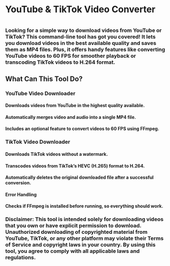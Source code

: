 <h1>YouTube & TikTok Video Converter<h1>
<h3>Looking for a simple way to download videos from YouTube or TikTok? This command-line tool has got you covered! It lets you download videos in the best available quality and saves them as MP4 files. Plus, it offers handy features like converting YouTube videos to 60 FPS for smoother playback or transcoding TikTok videos to H.264 format.<h2>

<h2><strong>What Can This Tool Do?</strong></h2>

<h3>YouTube Video Downloader</h3>

<h4>Downloads videos from YouTube in the highest quality available.</h4>

<h4>Automatically merges video and audio into a single MP4 file.</h4>

<h4>Includes an optional feature to convert videos to 60 FPS using FFmpeg.</h4>

<h3>TikTok Video Downloader</h3>

<h4>Downloads TikTok videos <strong>without a watermark</strong>.</h4>

<h4>Transcodes videos from TikTok’s HEVC (H.265) format to H.264.</h4>

<h4>Automatically deletes the original downloaded file after a successful conversion.</h4>

<h4>Error Handling</h4>

<h4>Checks if FFmpeg is installed before running, so everything should work.</h4>


<h3>Disclaimer:
This tool is intended solely for downloading videos that you own or have explicit permission to download. Unauthorized downloading of copyrighted material from YouTube, TikTok, or any other platform may violate their Terms of Service and copyright laws in your country. By using this tool, you agree to comply with all applicable laws and regulations.</h3>
